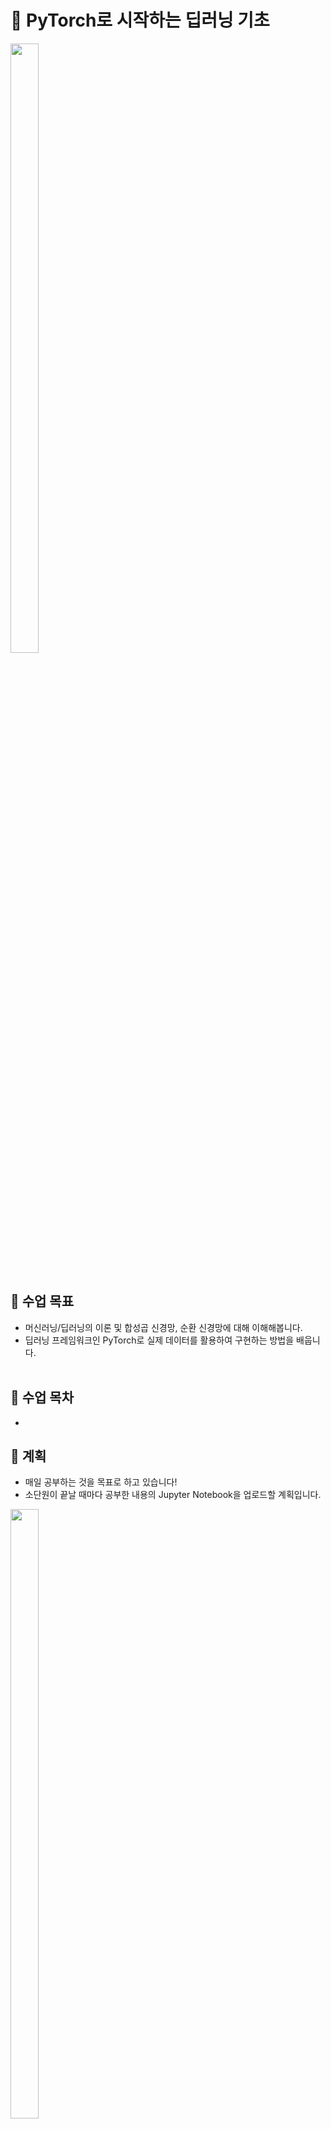 # 📘 PyTorch로 시작하는 딥러닝 기초
<img src = "https://user-images.githubusercontent.com/46880056/190392541-cc0a8c35-6f5c-4d39-98fb-c2c299c63a60.png" width="30%" height="50%"><br/><br/>
  
## 📌 수업 목표
- 머신러닝/딥러닝의 이론 및 합성곱 신경망, 순환 신경망에 대해 이해해봅니다.
- 딥러닝 프레임워크인 PyTorch로 실제 데이터를 활용하여 구현하는 방법을 배웁니다. <br/><br/>

## 📜 수업 목차
- 

## 🎯 계획
- 매일 공부하는 것을 목표로 하고 있습니다!
- 소단원이 끝날 때마다 공부한 내용의 Jupyter Notebook을 업로드할 계획입니다.


<img src = "https://user-images.githubusercontent.com/46880056/190392987-b9850f96-dacb-49f7-82c3-7772a65ee1ec.gif" width="30%" height="50%"><br/><br/>

> 강의 링크 : https://www.boostcourse.org/ai214/lecture/48602 

